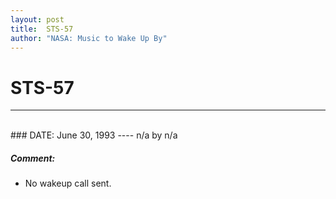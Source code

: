 ```yaml
---
layout: post
title:  STS-57
author: "NASA: Music to Wake Up By"
---
```


# STS-57
----
<br/>
### DATE: June 30, 1993
----
n/a by n/a

##### Comment:
* No wakeup call sent.
